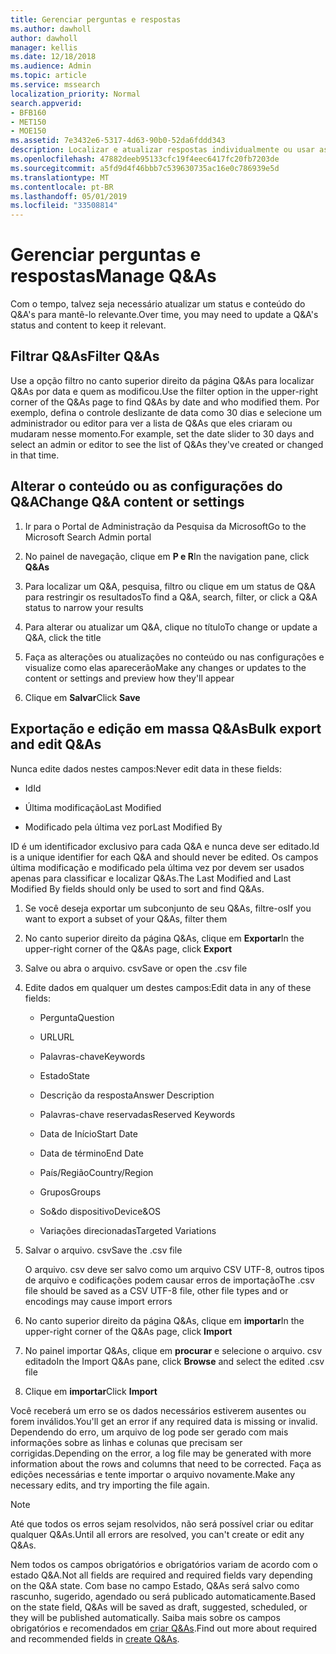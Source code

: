 ```yaml
---
title: Gerenciar perguntas e respostas
ms.author: dawholl
author: dawholl
manager: kellis
ms.date: 12/18/2018
ms.audience: Admin
ms.topic: article
ms.service: mssearch
localization_priority: Normal
search.appverid:
- BFB160
- MET150
- MOE150
ms.assetid: 7e3432e6-5317-4d63-90b0-52da6fddd343
description: Localizar e atualizar respostas individualmente ou usar as ferramentas de pesquisa da Microsoft disponíveis para editar todas de uma só vez
ms.openlocfilehash: 47882deeb95133cfc19f4eec6417fc20fb7203de
ms.sourcegitcommit: a5fd9d4f46bbb7c539630735ac16e0c786939e5d
ms.translationtype: MT
ms.contentlocale: pt-BR
ms.lasthandoff: 05/01/2019
ms.locfileid: "33508814"
---
```

# <a name="manage-qas"></a><span data-ttu-id="c0a99-103">Gerenciar perguntas e respostas</span><span class="sxs-lookup"><span data-stu-id="c0a99-103">Manage Q&As</span></span>

<span data-ttu-id="c0a99-104">Com o tempo, talvez seja necessário atualizar um status e conteúdo do Q&A's para mantê-lo relevante.</span><span class="sxs-lookup"><span data-stu-id="c0a99-104">Over time, you may need to update a Q&A's status and content to keep it relevant.</span></span>
  
## <a name="filter-qas"></a><span data-ttu-id="c0a99-105">Filtrar Q&As</span><span class="sxs-lookup"><span data-stu-id="c0a99-105">Filter Q&As</span></span>

<span data-ttu-id="c0a99-106">Use a opção filtro no canto superior direito da página Q&As para localizar Q&As por data e quem as modificou.</span><span class="sxs-lookup"><span data-stu-id="c0a99-106">Use the filter option in the upper-right corner of the Q&As page to find Q&As by date and who modified them.</span></span> <span data-ttu-id="c0a99-107">Por exemplo, defina o controle deslizante de data como 30 dias e selecione um administrador ou editor para ver a lista de Q&As que eles criaram ou mudaram nesse momento.</span><span class="sxs-lookup"><span data-stu-id="c0a99-107">For example, set the date slider to 30 days and select an admin or editor to see the list of Q&As they've created or changed in that time.</span></span>
  
## <a name="change-qa-content-or-settings"></a><span data-ttu-id="c0a99-108">Alterar o conteúdo ou as configurações do Q&A</span><span class="sxs-lookup"><span data-stu-id="c0a99-108">Change Q&A content or settings</span></span>

1. <span data-ttu-id="c0a99-109">Ir para o Portal de Administração da Pesquisa da Microsoft</span><span class="sxs-lookup"><span data-stu-id="c0a99-109">Go to the Microsoft Search Admin portal</span></span>
    
2. <span data-ttu-id="c0a99-110">No painel de navegação, clique em **P e R**</span><span class="sxs-lookup"><span data-stu-id="c0a99-110">In the navigation pane, click **Q&As**</span></span>
    
3. <span data-ttu-id="c0a99-111">Para localizar um Q&A, pesquisa, filtro ou clique em um status de Q&A para restringir os resultados</span><span class="sxs-lookup"><span data-stu-id="c0a99-111">To find a Q&A, search, filter, or click a Q&A status to narrow your results</span></span>
    
4. <span data-ttu-id="c0a99-112">Para alterar ou atualizar um Q&A, clique no título</span><span class="sxs-lookup"><span data-stu-id="c0a99-112">To change or update a Q&A, click the title</span></span>
    
5. <span data-ttu-id="c0a99-113">Faça as alterações ou atualizações no conteúdo ou nas configurações e visualize como elas aparecerão</span><span class="sxs-lookup"><span data-stu-id="c0a99-113">Make any changes or updates to the content or settings and preview how they'll appear</span></span>
    
6. <span data-ttu-id="c0a99-114">Clique em **Salvar**</span><span class="sxs-lookup"><span data-stu-id="c0a99-114">Click **Save**</span></span>
    
## <a name="bulk-export-and-edit-qas"></a><span data-ttu-id="c0a99-115">Exportação e edição em massa Q&As</span><span class="sxs-lookup"><span data-stu-id="c0a99-115">Bulk export and edit Q&As</span></span>

<span data-ttu-id="c0a99-116">Nunca edite dados nestes campos:</span><span class="sxs-lookup"><span data-stu-id="c0a99-116">Never edit data in these fields:</span></span>
  
- <span data-ttu-id="c0a99-117">Id</span><span class="sxs-lookup"><span data-stu-id="c0a99-117">Id</span></span>
    
- <span data-ttu-id="c0a99-118">Última modificação</span><span class="sxs-lookup"><span data-stu-id="c0a99-118">Last Modified</span></span>
    
- <span data-ttu-id="c0a99-119">Modificado pela última vez por</span><span class="sxs-lookup"><span data-stu-id="c0a99-119">Last Modified By</span></span>
    
<span data-ttu-id="c0a99-120">ID é um identificador exclusivo para cada Q&A e nunca deve ser editado.</span><span class="sxs-lookup"><span data-stu-id="c0a99-120">Id is a unique identifier for each Q&A and should never be edited.</span></span> <span data-ttu-id="c0a99-121">Os campos última modificação e modificado pela última vez por devem ser usados apenas para classificar e localizar Q&As.</span><span class="sxs-lookup"><span data-stu-id="c0a99-121">The Last Modified and Last Modified By fields should only be used to sort and find Q&As.</span></span>
  
1. <span data-ttu-id="c0a99-122">Se você deseja exportar um subconjunto de seu Q&As, filtre-os</span><span class="sxs-lookup"><span data-stu-id="c0a99-122">If you want to export a subset of your Q&As, filter them</span></span>
    
2. <span data-ttu-id="c0a99-123">No canto superior direito da página Q&As, clique em **Exportar**</span><span class="sxs-lookup"><span data-stu-id="c0a99-123">In the upper-right corner of the Q&As page, click **Export**</span></span>
    
3. <span data-ttu-id="c0a99-124">Salve ou abra o arquivo. csv</span><span class="sxs-lookup"><span data-stu-id="c0a99-124">Save or open the .csv file</span></span>
    
4. <span data-ttu-id="c0a99-125">Edite dados em qualquer um destes campos:</span><span class="sxs-lookup"><span data-stu-id="c0a99-125">Edit data in any of these fields:</span></span>
    
   - <span data-ttu-id="c0a99-126">Pergunta</span><span class="sxs-lookup"><span data-stu-id="c0a99-126">Question</span></span>
    
   - <span data-ttu-id="c0a99-127">URL</span><span class="sxs-lookup"><span data-stu-id="c0a99-127">URL</span></span>
      
   - <span data-ttu-id="c0a99-128">Palavras-chave</span><span class="sxs-lookup"><span data-stu-id="c0a99-128">Keywords</span></span>
    
   - <span data-ttu-id="c0a99-129">Estado</span><span class="sxs-lookup"><span data-stu-id="c0a99-129">State</span></span>
    
   - <span data-ttu-id="c0a99-130">Descrição da resposta</span><span class="sxs-lookup"><span data-stu-id="c0a99-130">Answer Description</span></span>
    
   - <span data-ttu-id="c0a99-131">Palavras-chave reservadas</span><span class="sxs-lookup"><span data-stu-id="c0a99-131">Reserved Keywords</span></span>
    
   - <span data-ttu-id="c0a99-132">Data de Início</span><span class="sxs-lookup"><span data-stu-id="c0a99-132">Start Date</span></span>
    
   - <span data-ttu-id="c0a99-133">Data de término</span><span class="sxs-lookup"><span data-stu-id="c0a99-133">End Date</span></span>
    
   - <span data-ttu-id="c0a99-134">País/Região</span><span class="sxs-lookup"><span data-stu-id="c0a99-134">Country/Region</span></span>
    
   - <span data-ttu-id="c0a99-135">Grupos</span><span class="sxs-lookup"><span data-stu-id="c0a99-135">Groups</span></span>
    
   - <span data-ttu-id="c0a99-136">So&amp;do dispositivo</span><span class="sxs-lookup"><span data-stu-id="c0a99-136">Device&amp;OS</span></span>
    
   - <span data-ttu-id="c0a99-137">Variações direcionadas</span><span class="sxs-lookup"><span data-stu-id="c0a99-137">Targeted Variations</span></span>
    
5. <span data-ttu-id="c0a99-138">Salvar o arquivo. csv</span><span class="sxs-lookup"><span data-stu-id="c0a99-138">Save the .csv file</span></span>

    <span data-ttu-id="c0a99-139">O arquivo. csv deve ser salvo como um arquivo CSV UTF-8, outros tipos de arquivo e codificações podem causar erros de importação</span><span class="sxs-lookup"><span data-stu-id="c0a99-139">The .csv file should be saved as a CSV UTF-8 file, other file types and or encodings may cause import errors</span></span>
    
6. <span data-ttu-id="c0a99-140">No canto superior direito da página Q&As, clique em **importar**</span><span class="sxs-lookup"><span data-stu-id="c0a99-140">In the upper-right corner of the Q&As page, click **Import**</span></span>
    
7. <span data-ttu-id="c0a99-141">No painel importar Q&As, clique em **procurar** e selecione o arquivo. csv editado</span><span class="sxs-lookup"><span data-stu-id="c0a99-141">In the Import Q&As pane, click **Browse** and select the edited .csv file</span></span> 
    
8. <span data-ttu-id="c0a99-142">Clique em **importar**</span><span class="sxs-lookup"><span data-stu-id="c0a99-142">Click **Import**</span></span>
    
<span data-ttu-id="c0a99-143">Você receberá um erro se os dados necessários estiverem ausentes ou forem inválidos.</span><span class="sxs-lookup"><span data-stu-id="c0a99-143">You'll get an error if any required data is missing or invalid.</span></span> <span data-ttu-id="c0a99-144">Dependendo do erro, um arquivo de log pode ser gerado com mais informações sobre as linhas e colunas que precisam ser corrigidas.</span><span class="sxs-lookup"><span data-stu-id="c0a99-144">Depending on the error, a log file may be generated with more information about the rows and columns that need to be corrected.</span></span> <span data-ttu-id="c0a99-145">Faça as edições necessárias e tente importar o arquivo novamente.</span><span class="sxs-lookup"><span data-stu-id="c0a99-145">Make any necessary edits, and try importing the file again.</span></span>
  
> [!NOTE]
> <span data-ttu-id="c0a99-146">Até que todos os erros sejam resolvidos, não será possível criar ou editar qualquer Q&As.</span><span class="sxs-lookup"><span data-stu-id="c0a99-146">Until all errors are resolved, you can't create or edit any Q&As.</span></span> 
  
<span data-ttu-id="c0a99-147">Nem todos os campos obrigatórios e obrigatórios variam de acordo com o estado Q&A.</span><span class="sxs-lookup"><span data-stu-id="c0a99-147">Not all fields are required and required fields vary depending on the Q&A state.</span></span> <span data-ttu-id="c0a99-148">Com base no campo Estado, Q&As será salvo como rascunho, sugerido, agendado ou será publicado automaticamente.</span><span class="sxs-lookup"><span data-stu-id="c0a99-148">Based on the state field, Q&As will be saved as draft, suggested, scheduled, or they will be published automatically.</span></span> <span data-ttu-id="c0a99-149">Saiba mais sobre os campos obrigatórios e recomendados em [criar Q&As](create-qas.md).</span><span class="sxs-lookup"><span data-stu-id="c0a99-149">Find out more about required and recommended fields in [create Q&As](create-qas.md).</span></span>

  

